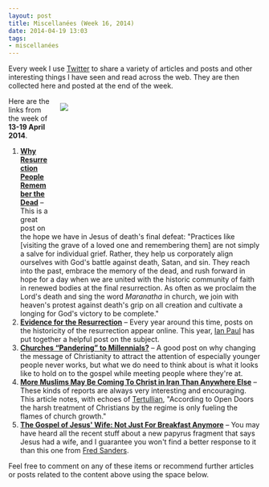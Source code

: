 ```yaml
---
layout: post
title: Miscellanées (Week 16, 2014)
date: 2014-04-19 13:03
tags:
- miscellanées
---
```

Every week I use <a href="http://twitter.com/jakebelder">Twitter</a> to share a variety of articles and posts and other interesting things I have seen and read across the web. They are then collected here and posted at the end of the week.

<div style="float: right; margin: 12px 1px 0px 20px; width: 400px; height: 255px;"><img src="https://dl.dropboxusercontent.com/u/3897986/Jake%20Blog%20Images/tehran_iran.jpg"></div>
Here are the links from the week of <strong>13-19 April 2014</strong>.

<ol>
<li><strong><a href="http://bit.ly/1jHlPxR">Why Resurrection People Remember the Dead</a></strong> – This is a great post on the hope we have in Jesus of death's final defeat: "Practices like [visiting the grave of a loved one and remembering them] are not simply a salve for individual grief. Rather, they help us corporately align ourselves with God's battle against death, Satan, and sin. They reach into the past, embrace the memory of the dead, and rush forward in hope for a day when we are united with the historic community of faith in renewed bodies at the final resurrection. As often as we proclaim the Lord's death and sing the word <em>Maranatha</em> in church, we join with heaven's protest against death's grip on all creation and cultivate a longing for God's victory to be complete."</li>

<li><strong><a href="http://bit.ly/1jHoMyz">Evidence for the Resurrection</a></strong> – Every year around this time, posts on the historicity of the resurrection appear online. This year, <a href="http://twitter.com/Psephizo">Ian Paul</a> has put together a helpful post on the subject.</li>

<li><strong><a href="http://bit.ly/1eEsQ3O">Churches “Pandering” to Millennials?</a></strong> – A good post on why changing the message of Christianity to attract the attention of especially younger people never works, but what we do need to think about is what it looks like to hold on to the gospel while meeting people where they're at.</li>

<li><strong><a href="http://bit.ly/1iYCwTB">More Muslims May Be Coming To Christ in Iran Than Anywhere Else</a></strong> – These kinds of reports are always very interesting and encouraging. This article notes, with echoes of <a href="http://www.tertullian.org/works/apologeticum.htm">Tertullian</a>, "According to Open Doors the harsh treatment of Christians by the regime is only fueling the flames of church growth."</li>

<li><strong><a href="http://bit.ly/1nqpkJT">The Gospel of Jesus' Wife: Not Just For Breakfast Anymore</a></strong> – You may have heard all the recent stuff about a new papyrus fragment that says Jesus had a wife, and I guarantee you won't find a better response to it than this one from <a href="http://twitter.com/FredFredSanders">Fred Sanders</a>.</li>
</ol>

Feel free to comment on any of these items or recommend further articles or posts related to the content above using the space below.
